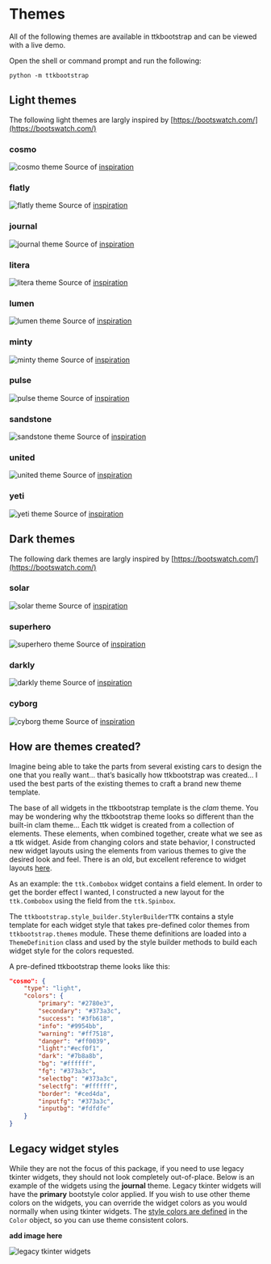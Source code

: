 # Themes

All of the following themes are available in ttkbootstrap and can be viewed
with a live demo. 

Open the shell or command prompt and run the following:

```shell
python -m ttkbootstrap
```

## Light themes

The following light themes are largly inspired by [https://bootswatch.com/](https://bootswatch.com/)

### cosmo
![cosmo theme](./assets/themes/cosmo.png)
Source of [inspiration](https://bootswatch.com/cosmo/)

### flatly
![flatly theme](./assets/themes/flatly.png)
Source of [inspiration](https://bootswatch.com/flatly/)

### journal
![journal theme](./assets/themes/journal.png)
Source of [inspiration](https://bootswatch.com/journal/)

### litera
![litera theme](./assets/themes/litera.png)
Source of [inspiration](https://bootswatch.com/litera/)

### lumen
![lumen theme](./assets/themes/lumen.png)
Source of [inspiration](https://bootswatch.com/lumen/)

### minty
![minty theme](./assets/themes/minty.png)
Source of [inspiration](https://bootswatch.com/minty/)

### pulse
![pulse theme](./assets/themes/pulse.png)
Source of [inspiration](https://bootswatch.com/pulse/)

### sandstone
![sandstone theme](./assets/themes/sandstone.png)
Source of [inspiration](https://bootswatch.com/sandstone/)

### united
![united theme](./assets/themes/united.png)
Source of [inspiration](https://bootswatch.com/united/)

### yeti
![yeti theme](./assets/themes/yeti.png)
Source of [inspiration](https://bootswatch.com/yeti/)

## Dark themes

The following dark themes are largly inspired by [https://bootswatch.com/](https://bootswatch.com/)

### solar
![solar theme](./assets/themes/solar.png)
Source of [inspiration](https://bootswatch.com/solar/)

### superhero
![superhero theme](./assets/themes/superhero.png)
Source of [inspiration](https://bootswatch.com/superhero/)

### darkly
![darkly theme](./assets/themes/darkly.png)
Source of [inspiration](https://bootswatch.com/darkly/)

### cyborg
![cyborg theme](./assets/themes/cyborg.png)
Source of [inspiration](https://bootswatch.com/cyborg/)

## How are themes created?

Imagine being able to take the parts from several existing cars to design the 
one that you really want… that’s basically how ttkbootstrap was created… I used 
the best parts of the existing themes to craft a brand new theme template.

The base of all widgets in the ttkbootstrap template is the _clam_ theme. You 
may be wondering why the ttkbootstrap theme looks so different than the 
built-in clam theme… Each ttk widget is created from a collection of elements. 
These elements, when combined together, create what we see as a ttk widget. Aside 
from changing colors and state behavior, I constructed new widget layouts using 
the elements from various themes to give the desired look and feel. There is an 
old, but excellent reference to widget layouts [here](https://anzeljg.github.io/rin2/book2/2405/docs/tkinter/ttk-themes.html).

As an example: the `ttk.Combobox` widget contains a field element. In order to 
get the border effect I wanted, I constructed a new layout for the `ttk.Combobox` 
using the field from the `ttk.Spinbox`.

The `ttkbootstrap.style_builder.StylerBuilderTTK` contains a style template for
each widget style that takes pre-defined color themes from `ttkbootstrap.themes` 
module. These theme definitions are loaded into a `ThemeDefinition` class and 
used by the style builder methods to build each widget style for the colors
requested.

A pre-defined ttkbootstrap theme looks like this:

```json
"cosmo": {
    "type": "light",
    "colors": {
        "primary": "#2780e3",
        "secondary": "#373a3c",
        "success": "#3fb618",
        "info": "#9954bb",
        "warning": "#ff7518",
        "danger": "#ff0039",
        "light":"#ecf0f1",
        "dark": "#7b8a8b",
        "bg": "#ffffff",
        "fg": "#373a3c",
        "selectbg": "#373a3c",
        "selectfg": "#ffffff",
        "border": "#ced4da",
        "inputfg": "#373a3c",
        "inputbg": "#fdfdfe"
    }
}
```

## Legacy widget styles

While they are not the focus of this package, if you need to use legacy tkinter 
widgets, they should not look completely out-of-place. Below is an example of 
the widgets using the **journal** theme. Legacy tkinter widgets will have the 
**primary** bootstyle color applied. If you wish to use other theme colors on the 
widgets, you can override the widget colors as you would normally when using 
tkinter widgets. The [style colors are defined](/styleguide/#colors) 
in the `Color` object, so you can use theme consistent colors.

**add image here**

![legacy tkinter widgets]()